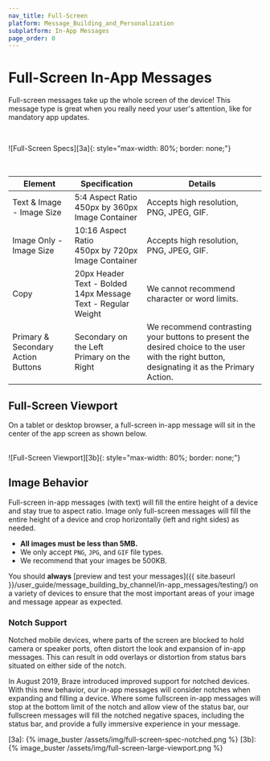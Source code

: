 ```yaml
---
nav_title: Full-Screen
platform: Message_Building_and_Personalization
subplatform: In-App Messages
page_order: 0
---
```

# Full-Screen In-App Messages

Full-screen messages take up the whole screen of the device! This message type is great when you really need your user's attention, like for mandatory app updates.

<br>

![Full-Screen Specs][3a]{: style="max-width: 80%; border: none;"}

<br>

| Element | Specification | Details |
|---|---|---|
| Text & Image - Image Size | 5:4 Aspect Ratio <br> 450px by 360px Image Container | Accepts high resolution, PNG, JPEG, GIF. |
| Image Only - Image Size | 10:16 Aspect Ratio <br> 450px by 720px Image Container | Accepts high resolution, PNG, JPEG, GIF. |
| Copy | 20px Header Text - Bolded <br> 14px Message Text - Regular Weight | We cannot recommend character or word limits.|
| Primary & Secondary Action Buttons | Secondary on the Left <br> Primary on the Right | We recommend contrasting your buttons to present the desired choice to the user with the right button, designating it as the Primary Action. |

## Full-Screen Viewport

On a tablet or desktop browser, a full-screen in-app message will sit in the center of the app screen as shown below.

<br>
![Full-Screen Viewport][3b]{: style="max-width: 80%; border: none;"}
<br>

## Image Behavior

Full-screen in-app messages (with text) will fill the entire height of a device and stay true to aspect ratio. Image only full-screen messages will fill the entire height of a device and crop horizontally (left and right sides) as needed.

- __All images must be less than 5MB.__
- We only accept `PNG`, `JPG`, and `GIF` file types.
- We recommend that your images be 500KB.

You should __always__ [preview and test your messages]({{ site.baseurl }}/user_guide/message_building_by_channel/in-app_messages/testing/) on a variety of devices to ensure that the most important areas of your image and message appear as expected.

### Notch Support

Notched mobile devices, where parts of the screen are blocked to hold camera or speaker ports, often distort the look and expansion of in-app messages. This can result in odd overlays or distortion from status bars situated on either side of the notch.

In August 2019, Braze introduced improved support for notched devices. With this new behavior, our in-app messages will consider notches when expanding and filling a device. Where some fullscreen in-app messages will stop at the bottom limit of the notch and allow view of the status bar, our fullscreen messages will fill the notched negative spaces, including the status bar, and provide a fully immersive experience in your message.

[3a]: {% image_buster /assets/img/full-screen-spec-notched.png %}
[3b]: {% image_buster /assets/img/full-screen-large-viewport.png %}
